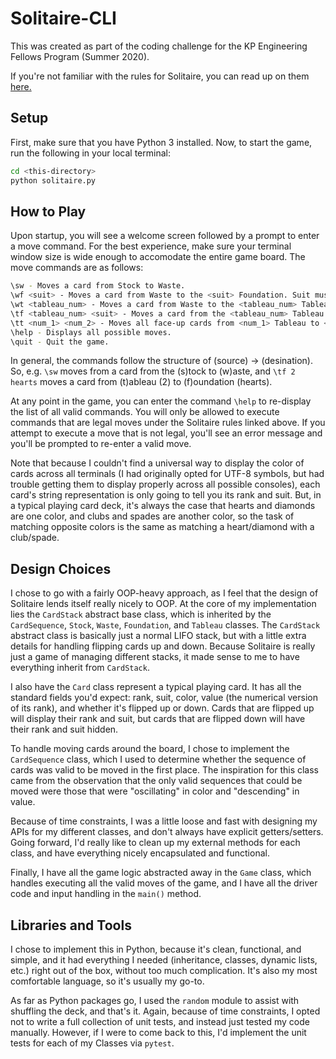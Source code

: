 # Solitaire-CLI 

This was created as part of the coding challenge for the KP Engineering 
Fellows Program (Summer 2020). 

If you're not familiar with the rules for Solitaire, you can read up on 
them [here.](https://bicyclecards.com/how-to-play/solitaire/)

## Setup 
First, make sure that you have Python 3 installed. Now, to start the game, run the 
following in your local terminal:
```bash
cd <this-directory>
python solitaire.py
```

## How to Play
Upon startup, you will see a welcome screen followed by a prompt to enter a move command. For the best experience, make sure your terminal window size is wide enough to accomodate the entire game board. The move commands
are as follows: 
```bash
\sw - Moves a card from Stock to Waste.
\wf <suit> - Moves a card from Waste to the <suit> Foundation. Suit must be one of: clubs/diamonds/hearts/spades.
\wt <tableau_num> - Moves a card from Waste to the <tableau_num> Tableau. <tableau_num> must be between 1 and 7, inclusive.
\tf <tableau_num> <suit> - Moves a card from the <tableau_num> Tableau to the <suit> foundation. Same input rules as above.
\tt <num_1> <num_2> - Moves all face-up cards from <num_1> Tableau to <num_2> Tableau. Same input rules as above.
\help - Displays all possible moves.
\quit - Quit the game.
```
In general, the commands follow the structure of (source) -> (desination). So, e.g. `\sw` moves from a card from the (s)tock to (w)aste, and `\tf 2 hearts` moves a card from (t)ableau (2) to (f)oundation (hearts). 

At any point in the game, you can enter the command `\help` to re-display the list of all valid commands. You will only 
be allowed to execute commands that are legal moves under the Solitaire rules linked above. If you attempt to execute a
move that is not legal, you'll see an error message and you'll be prompted to re-enter a valid move. 

Note that because I couldn't find a universal way to display the color of cards across all terminals (I had originally opted
for UTF-8 symbols, but had trouble getting them to display properly across all possible consoles), each card's string
representation is only going to tell you its rank and suit. But, in a typical playing card deck, it's always the case that hearts and diamonds are one color, and clubs and spades are another color, so the task of matching opposite colors is the same as matching a heart/diamond with a club/spade. 

## Design Choices
I chose to go with a fairly OOP-heavy approach, as I feel that the design of Solitaire lends itself really nicely to 
OOP. At the core of my implementation lies the `CardStack` abstract base class, which is inherited by 
the `CardSequence`, `Stock`, `Waste`, `Foundation`, and `Tableau` classes. The `CardStack` abstract class is basically just a normal LIFO stack, but with a little extra details for handling flipping cards up and down. Because Solitaire is really just a game
of managing different stacks, it made sense to me to have everything inherit from `CardStack`.

I also have the `Card` class represent a typical playing card. It has all the standard fields you'd expect: rank, suit,
color, value (the numerical version of its rank), and whether it's flipped up or down. Cards that are flipped up will 
display their rank and suit, but cards that are flipped down will have their rank and suit hidden. 

To handle moving cards around the board, I chose to implement the `CardSequence` class, which I used to determine 
whether the sequence of cards was valid to be moved in the first place. The inspiration for this class came from the 
observation that the only valid sequences that could be moved were those that were "oscillating" in color and 
"descending" in value.

Because of time constraints, I was a little loose and fast with designing my APIs for my different classes, and don't 
always have explicit getters/setters. Going forward, I'd really like to clean up my external methods for each class, and
have everything nicely encapsulated and functional. 

Finally, I have all the game logic abstracted away in the `Game` class, which handles executing all the valid moves of 
the game, and I have all the driver code and input handling in the `main()` method.

## Libraries and Tools
I chose to implement this in Python, because it's clean, functional, and simple, and it had everything I needed (inheritance, classes, dynamic lists, etc.) right out of the box, without too much complication. It's also my most comfortable language, so it's usually my go-to. 

As far as Python packages go, I used the `random` module to assist with shuffling the deck, and that's it. Again, 
because of time constraints, I opted not to write a full collection of unit tests, and instead just tested my code 
manually. However, if I were to come back to this, I'd implement the unit tests for each of my Classes via `pytest`. 
